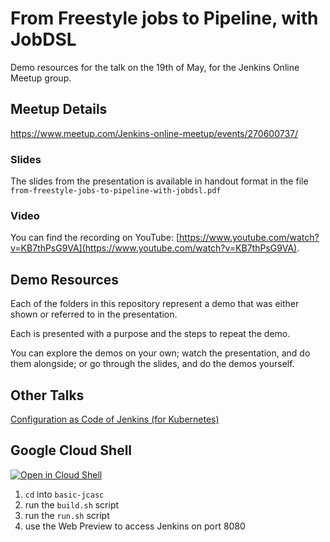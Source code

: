 # From Freestyle jobs to Pipeline, with JobDSL

Demo resources for the talk on the 19th of May, for the Jenkins Online Meetup group.

## Meetup Details

<https://www.meetup.com/Jenkins-online-meetup/events/270600737/>

### Slides

The slides from the presentation is available in handout format
    in the file `from-freestyle-jobs-to-pipeline-with-jobdsl.pdf`

### Video

You can find the recording on YouTube: [https://www.youtube.com/watch?v=KB7thPsG9VA](https://www.youtube.com/watch?v=KB7thPsG9VA).

## Demo Resources

Each of the folders in this repository represent a demo
that was either shown or referred to in the presentation.

Each is presented with a purpose and the steps to repeat
the demo.

You can explore the demos on your own;
watch the presentation, and do them alongside;
or go through the slides, and do the demos yourself.

## Other Talks

[Configuration as Code of Jenkins (for Kubernetes)](https://github.com/figaw/configuration-as-code-jenkins-k8s)

## Google Cloud Shell

[![Open in Cloud Shell](https://gstatic.com/cloudssh/images/open-btn.svg)](https://ssh.cloud.google.com/cloudshell/editor?cloudshell_git_repo=https%3A%2F%2Fgithub.com%2Ffigaw%2Ffreestyle-to-pipeline-jenkins&cloudshell_print=docs%2Fcloud-shell-readme.md&cloudshell_open_in_editor=README.md)

1. `cd` into `basic-jcasc`
1. run the `build.sh` script
1. run the `run.sh` script
1. use the Web Preview to access Jenkins on port 8080
